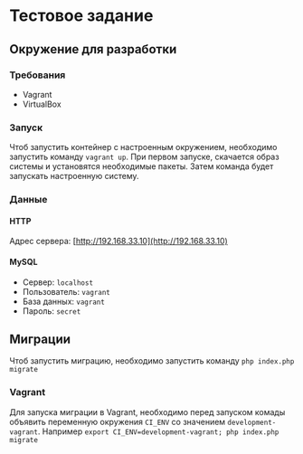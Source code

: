 # Тестовое задание

## Окружение для разработки
### Требования
- Vagrant
- VirtualBox

### Запуск
Чтоб запустить контейнер с настроенным окружением, необходимо
запустить команду `vagrant up`. 
При первом запуске, скачается образ системы и установятся необходимые пакеты. 
Затем команда будет запускать настроенную систему.

### Данные
#### HTTP
Адрес сервера: [http://192.168.33.10](http://192.168.33.10)

#### MySQL
- Сервер: `localhost`
- Пользователь: `vagrant`
- База данных: `vagrant`
- Пароль: `secret`

## Миграции
Чтоб запустить миграцию, необходимо запустить команду
`php index.php migrate`

### Vagrant
Для запуска миграции в Vagrant, необходимо перед запуском комады 
объявить переменную окружения `CI_ENV` со значением `development-vagrant`.
Например `export CI_ENV=development-vagrant; php index.php migrate`